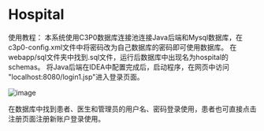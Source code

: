 # Hospital

使用教程：
本系统使用C3P0数据库连接池连接Java后端和Mysql数据库，在c3p0-config.xml文件中将密码改为自己数据库的密码即可使用数据库。
在webapp/sql文件夹中找到.sql文件，运行后数据库中出现名为hospital的schemas。
将Java后端在IDEA中配置完成后，启动程序，在网页中访问 "localhost:8080/login1.jsp"进入登录页面。

![image](https://user-images.githubusercontent.com/61133741/124349104-1b4c9500-dc20-11eb-93f8-7ef1f88e4ba7.png)

在数据库中找到患者、医生和管理员的用户名、密码登录使用，患者也可直接点击注册页面注册新账户登录使用。
